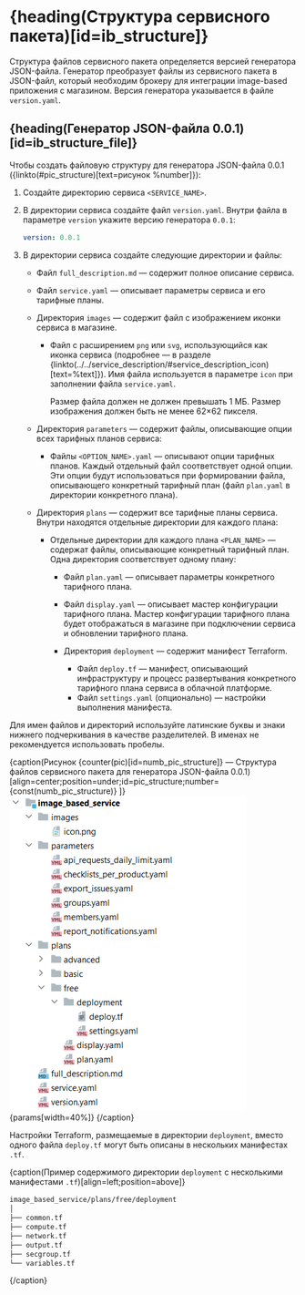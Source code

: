 # {heading(Структура сервисного пакета)[id=ib_structure]}

Структура файлов сервисного пакета определяется версией генератора JSON-файла. Генератор преобразует файлы из сервисного пакета в JSON-файл, который необходим брокеру для интеграции image-based приложения с магазином. Версия генератора указывается в файле `version.yaml`.

## {heading(Генератор JSON-файла 0.0.1)[id=ib_structure_file]}

Чтобы создать файловую структуру для генератора JSON-файла 0.0.1 ({linkto(#pic_structure)[text=рисунок %number]}):

1. Создайте директорию сервиса `<SERVICE_NAME>`.
1. В директории сервиса создайте файл `version.yaml`. Внутри файла в параметре `version` укажите версию генератора `0.0.1`:

   ```yaml
   version: 0.0.1
   ```

1. В директории сервиса создайте следующие директории и файлы:

   * Файл `full_description.md` — содержит полное описание сервиса.
   * Файл `service.yaml` — описывает параметры сервиса и его тарифные планы.
   * Директория `images` — содержит файл с изображением иконки сервиса в магазине.

      * Файл с расширением `png` или `svg`, использующийся как иконка сервиса (подробнее — в разделе {linkto(../../service_description/#service_description_icon)[text=%text]}). Имя файла используется в параметре `icon` при заполнении файла `service.yaml`.

         Размер файла должен не должен превышать 1 МБ. Размер изображения должен быть не менее 62×62 пикселя.

   * Директория `parameters` — содержит файлы, описывающие опции всех тарифных планов сервиса:

      * Файлы `<OPTION_NAME>.yaml` — описывают опции тарифных планов. Каждый отдельный файл соответствует одной опции. Эти опции будут использоваться при формировании файла, описывающего конкретный тарифный план (файл `plan.yaml` в директории конкретного плана).

   * Директория `plans` — содержит все тарифные планы сервиса. Внутри находятся отдельные директории для каждого плана:

      * Отдельные директории для каждого плана `<PLAN_NAME>` — содержат файлы, описывающие конкретный тарифный план. Одна директория соответствует одному плану:

         * Файл `plan.yaml` — описывает параметры конкретного тарифного плана.
         * Файл `display.yaml` — описывает мастер конфигурации тарифного плана. Мастер конфигурации тарифного плана будет отображаться в магазине при подключении сервиса и обновлении тарифного плана.
         * Директория `deployment` — содержит манифест Terraform.

            * Файл `deploy.tf` — манифест, описывающий инфраструктуру и процесс развертывания конкретного тарифного плана сервиса в облачной платформе.
            * Файл `settings.yaml` (опционально) — настройки выполнения манифеста.

<warn>

Для имен файлов и директорий используйте латинские буквы и знаки нижнего подчеркивания в качестве разделителей. В именах не рекомендуется использовать пробелы.

</warn>

{caption(Рисунок {counter(pic)[id=numb_pic_structure]} — Структура файлов сервисного пакета для генератора JSON-файла 0.0.1)[align=center;position=under;id=pic_structure;number={const(numb_pic_structure)} ]}
![pic1](../../assets/IBstructure.png){params[width=40%]}
{/caption}

<info>

Настройки Terraform, размещаемые в директории `deployment`, вместо одного файла `deploy.tf` могут быть описаны в нескольких манифестах `.tf`.

</info>

{caption(Пример содержимого директории `deployment` с несколькими манифестами `.tf`)[align=left;position=above]}
```text
image_based_service/plans/free/deployment
│
├── common.tf
├── compute.tf
├── network.tf
├── output.tf
├── secgroup.tf
└── variables.tf
```
{/caption}
